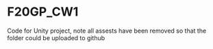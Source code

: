 # F20GP_CW1

Code for Unity project, note all assests have been removed so that the folder could be uploaded to github
